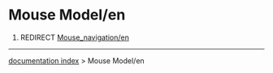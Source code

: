 # Mouse Model/en
1.  REDIRECT [Mouse\_navigation/en](Mouse_navigation/en.md)

---
[documentation index](../README.md) > Mouse Model/en
